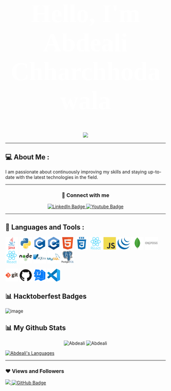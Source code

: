 <span align="center">
  <h1 align="center" style="color: white; padding-top: 50px;font-size:5rem;font-family:Fira-Code;font-weight:bold">
    Hello, I'm Abdeali Chharchhodawala
  </h1>
</span>

<div id="header" align="center">
  <img src="https://media.giphy.com/media/RbDKaczqWovIugyJmW/giphy.gif">
  <hr>

  <h2 align="left">💻 About Me :</h2>

  <p align="left">
    I am passionate about continuously improving my skills and staying up-to-date with the latest technologies in the field.
  </p>

 <hr>
 
  <!-- Connect with me -->
  <h3>🔗 Connect with me </h3>
  <div id="badges">
    <a href="https://www.linkedin.com/in/abdeali28/">
      <img src="https://img.shields.io/badge/LinkedIn-blue?style=for-the-badge&logo=linkedin&logoColor=white" alt="LinkedIn Badge" />
    </a>
    <a href="https://youtube.com/@learnerboy4405">
      <img src="https://img.shields.io/badge/YouTube-red?style=for-the-badge&logo=youtube&logoColor=white" alt="Youtube Badge" />
    </a>
  </div>
</div>

<hr>

## 🔨 Languages and Tools :

 
<p align="left">
  <img src="https://github.com/devicons/devicon/blob/master/icons/java/java-original-wordmark.svg" title="Java" alt="Java" width="40" height="40" />
  <img src="https://github.com/devicons/devicon/blob/master/icons/python/python-original.svg" title="Python" alt="Python" width="40" height="40"/>
  <img src="https://github.com/devicons/devicon/blob/master/icons/c/c-original.svg" title="C" alt="C" width="40" height="40" />
  <img src="https://github.com/devicons/devicon/blob/master/icons/cplusplus/cplusplus-original.svg" title="C++" alt="C++" width="40" height="40" />
 
  <img src="https://github.com/devicons/devicon/blob/master/icons/html5/html5-original.svg" title="HTML5" alt="HTML" width="40" height="40" />
  <img src="https://github.com/devicons/devicon/blob/master/icons/css3/css3-plain-wordmark.svg" title="CSS3" alt="CSS" width="40" height="40" />
  <img src="https://github.com/devicons/devicon/blob/master/icons/react/react-original-wordmark.svg" title="BootStrap" alt="BootStrap" width="40" height="40" />
  <img src="https://github.com/devicons/devicon/blob/master/icons/javascript/javascript-original.svg" title="JavaScript" alt="JavaScript" width="40" height="40" />
  <img src="https://github.com/devicons/devicon/blob/master/icons/jquery/jquery-original.svg" title="JQuery" alt="JQuery" width="40" height="40" />

   <img src="https://github.com/devicons/devicon/blob/master/icons/mongodb/mongodb-original.svg" title="MongoDB" alt="MongoDB" width="40" height="40" />
   <img src="https://github.com/devicons/devicon/blob/master/icons/express/express-original-wordmark.svg" title="Express" alt="Express" width="40" height="40" />
   <img src="https://github.com/devicons/devicon/blob/master/icons/react/react-original-wordmark.svg" title="React" alt="React" width="40" height="40" />
   <img src="https://github.com/devicons/devicon/blob/master/icons/nodejs/nodejs-original-wordmark.svg" title="NodeJS" alt="NodeJS" width="40" height="40" />

   <img src="https://github.com/devicons/devicon/blob/master/icons/sqlite/sqlite-original-wordmark.svg" title="SQLite" alt="SQLite" width="40" height="40" />
   <img src="https://github.com/devicons/devicon/blob/master/icons/mysql/mysql-original-wordmark.svg" title="MySQL" alt="MySQL" width="40" height="40" />
   <img src="https://github.com/devicons/devicon/blob/master/icons/postgresql/postgresql-original-wordmark.svg" title="Postgress" alt="Postgress" width="40" height="40" />
  
</p>

<p>
  <img src="https://github.com/devicons/devicon/blob/master/icons/git/git-original-wordmark.svg" title="Git" alt="Git" width="40" height="40" />
  <img src="https://github.com/devicons/devicon/blob/master/icons/github/github-original.svg" title="GitHub" alt="GitHub" width="40" height="40" />
  <img src="https://github.com/devicons/devicon/blob/master/icons/intellij/intellij-plain.svg" title="Intellij" alt="Intellij" width="40" height="40" />
  <img src="https://github.com/devicons/devicon/blob/master/icons/vscode/vscode-original.svg" title="VsCode" alt="VsCode" width="40" height="40" />
</p>

## 📊 Hacktoberfest Badges

![image](https://github.com/user-attachments/assets/b59fa0a5-35d8-4c39-92b4-f4e0321c73ca)


## 📊 My Github Stats
<!-- ![Github Contribution](https://github.com/Abdeali099/Abdeali099/blob/output/github-contribution-grid-snake.svg) -->

<p align="center" style="width: 100%;">
    <span style="width: 100%;">
        <img align="center" style="width: 49%;" src="https://github-readme-stats.vercel.app/api?username=Abdeali099&theme=algolia&show_icons=true" alt="Abdeali" />
        <img align="center" style="width: 49%;" src="https://github-readme-streak-stats.herokuapp.com/?user=Abdeali099&theme=algolia#version3" alt="Abdeali" />
    </span>
</p>

<a href="https://github.com/Abdeali099/github-readme-stats">
  <img alt="Abdeali's Languages" src="https://github-readme-stats.vercel.app/api/top-langs/?username=Abdeali099&langs_count=8&count_private=true&layout=compact&theme=react&hide_border=true&bg_color=0D1117" />
</a>

<hr>

### ❤ Views and Followers

<p>
  <a href="https://github.com/Abdeali099/github-profile-views-counter">
    <img src="https://komarev.com/ghpvc/?username=Abdeali099">
  </a>
  <a href="https://github.com/Abdeali099?tab=followers">
    <img src="https://img.shields.io/github/followers/Abdeali099?label=Followers&style=social" alt="GitHub Badge">
  </a>
</p>
